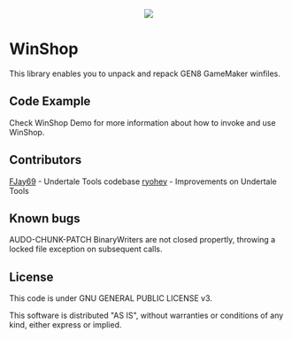 <div style="text-align:center"><img src ="http://i.imgur.com/RPzEhnj.png" /></div>

# WinShop

This library enables you to unpack and repack GEN8 GameMaker winfiles.

## Code Example

Check WinShop Demo for more information about how to invoke and use WinShop.

## Contributors

[FJay69](https://github.com/fjay69) - Undertale Tools codebase
[ryohey](https://github.com/ryohey) - Improvements on Undertale Tools

## Known bugs

AUDO-CHUNK-PATCH BinaryWriters are not closed propertly, throwing a locked file exception on subsequent calls.

## License

This code is under GNU GENERAL PUBLIC LICENSE v3.

This software is distributed "AS IS", without warranties or conditions of any kind, either express or implied.
